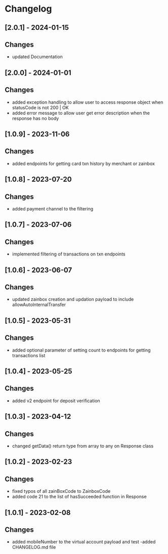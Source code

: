 # Changelog

## [2.0.1] - 2024-01-15
## Changes
- updated Documentation

## [2.0.0] - 2024-01-01
## Changes
- added exception handling to allow user to access response object when statusCode is not 200 | OK
- added error message to allow user get error description when the response has no body

## [1.0.9] - 2023-11-06
## Changes
- added endpoints for getting card txn history by merchant or zainbox

## [1.0.8] - 2023-07-20
## Changes
- added payment channel to the filtering

## [1.0.7] - 2023-07-06
## Changes
- implemented filtering of transactions on txn endpoints

## [1.0.6] - 2023-06-07
## Changes
- updated zainbox creation and updation payload to include allowAutoInternalTransfer

## [1.0.5] - 2023-05-31
## Changes
- added optional parameter of setting count to endpoints for getting transactions list

## [1.0.4] - 2023-05-25
## Changes
- added v2 endpoint for deposit verification

## [1.0.3] - 2023-04-12
## Changes
- changed getData() return type from array to any on Response class

## [1.0.2] - 2023-02-23
## Changes
- fixed typos of all zainBoxCode to ZainboxCode
- added code 21 to the list of hasSucceeded function in Response 

## [1.0.1] - 2023-02-08
## Changes
- added mobileNumber to the virtual account payload and test
-added CHANGELOG.md file
